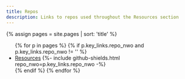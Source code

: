 ```yaml
---
title: Repos
description: Links to repos used throughout the Resources section
---
```


{% assign pages = site.pages | sort: 'title' %}

<ul>
    {% for p in pages %}
        {% if p.key_links.repo_nwo and p.key_links.repo_nwo != '' %}
            <li>
                <a href="{{ p.url | relative_url }}">Resources</a>
                {%- include github-shields.html repo_nwo=p.key_links.repo_nwo -%}
            </li>
        {% endif %}
    {% endfor %}
</ul>
